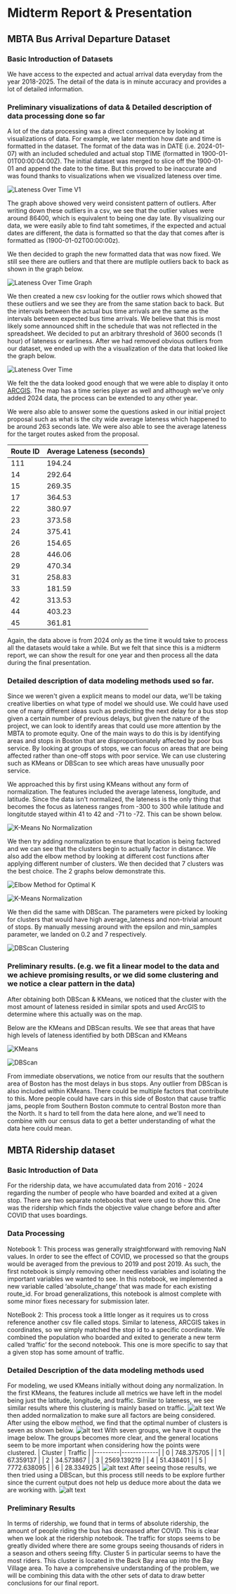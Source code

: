 # Midterm Report & Presentation

## MBTA Bus Arrival Departure Dataset

### Basic Introduction of Datasets

We have access to the expected and actual arrival data everyday from the year 2018-2025. The detail of the data is in minute accuracy and provides a lot of detailed information.

### Preliminary visualizations of data & Detailed description of data processing done so far

A lot of the data processing was a direct consequence by looking at visualizations of data. For example, we later mention how date and time is formatted in the dataset. The format of the data was in DATE (i.e. 2024-01-07) with an included scheduled and actual stop TIME (formatted in 1900-01-01T00:00:04:00Z). The initial dataset was merged to slice off the 1900-01-01 and append the date to the time. But this proved to be inaccurate and was found thanks to visualizations when we visualized lateness over time.

![Lateness Over Time V1](lateness_over_time_v1.png)

The graph above showed very weird consistent pattern of outliers. After writing down these outliers in a csv, we see that the outlier values were around 86400, which is equivalent to being one day late. By visualizing our data, we were easily able to find taht sometimes, if the expected and actual dates are different, the data is formatted so that the day that comes after is formatted as (1900-01-02T00:00:00z).

We then decided to graph the new formatted data that was now fixed. We still see there are outliers and that there are mutliple outliers back to back as shown in the graph below.

![Lateness Over Time Graph](lateness_over_time_v2.png)

We then created a new csv looking for the outlier rows which showed that these outliers and we see they are from the same station back to back. But the intervals between the actual bus time arrivals are the same as the intervals between expected bus time arrivals. We believe that this is most likely some announced shift in the schedule that was not reflected in the spreadsheet. We decided to put an arbitrary threshold of 3600 seconds (1 hour) of lateness or earliness. After we had removed obvious outliers from our dataset, we ended up with the a visualization of the data that looked like the graph below.

![Lateness Over Time](lateness_over_time_v3.png)

We felt the the data looked good enough that we were able to display it onto [ARCGIS](https://bucas.maps.arcgis.com/apps/mapviewer/index.html?webmap=9f60b58427e94c3991bba8cbce9f61ff). The map has a time series player as well and although we've only added 2024 data, the process can be extended to any other year.

We were also able to answer some the questions asked in our initial project proposal such as what is the city wide average lateness which happened to be around 263 seconds late. We were also able to see the average lateness for the target routes asked from the proposal.

| Route ID | Average Lateness (seconds) |
| -------- | -------------------------- |
| 111      | 194.24                     |
| 14       | 292.64                     |
| 15       | 269.35                     |
| 17       | 364.53                     |
| 22       | 380.97                     |
| 23       | 373.58                     |
| 24       | 375.41                     |
| 26       | 154.65                     |
| 28       | 446.06                     |
| 29       | 470.34                     |
| 31       | 258.83                     |
| 33       | 181.59                     |
| 42       | 313.53                     |
| 44       | 403.23                     |
| 45       | 361.81                     |

Again, the data above is from 2024 only as the time it would take to process all the datasets would take a while. But we felt that since this is a midterm report, we can show the result for one year and then process all the data during the final presentation.

### Detailed description of data modeling methods used so far.

Since we weren't given a explicit means to model our data, we'll be taking creative liberties on what type of model we should use. We could have used one of many different ideas such as prediciting the next delay for a bus stop given a certain number of previous delays, but given the nature of the project, we can look to identify areas that could use more attention by the MBTA to promote equity. One of the main ways to do this is by identifying areas and stops in Boston that are disproportionately affected by poor bus service. By looking at groups of stops, we can focus on areas that are being affected rather than one-off stops with poor service. We can use clustering such as KMeans or DBScan to see which areas have unusually poor service.

We approached this by first using KMeans without any form of normalization. The features included the average lateness, longitude, and latitude. Since the data isn't normalized, the lateness is the only thing that becomes the focus as lateness ranges from -300 to 300 while latitude and longitutde stayed within 41 to 42 and -71 to -72. This can be shown below.

![K-Means No Normalization](kmeans_no_normalization.png)

We then try adding normalization to ensure that location is being factored and we can see that the clusters begin to actually factor in distance. We also add the elbow method by looking at different cost functions after applying different number of clusters. We then decided that 7 clusters was the best choice. The 2 graphs below demonstrate this.

![Elbow Method for Optimal K](elbow_method.png)

![K-Means Normalization](kmeans_normalization.png)

We then did the same with DBScan. The parameters were picked by looking for clusters that would have high average_lateness and non-trivial amount of stops. By manually messing around with the epsilon and min_samples parameter, we landed on 0.2 and 7 respectively.

![DBScan Clustering](dbscan_clustering.png)

### Preliminary results. (e.g. we fit a linear model to the data and we achieve promising results, or we did some clustering and we notice a clear pattern in the data)

After obtaining both DBScan & KMeans, we noticed that the cluster with the most amount of lateness resided in similar spots and used ArcGIS to determine where this actually was on the map.

Below are the KMeans and DBScan results. We see that areas that have high levels of lateness identified by both DBScan and KMeans

![KMeans](KMeans.png)

![DBScan](DBScan.png)

From immediate observations, we notice from our results that the southern area of Boston has the most delays in bus stops. Any outlier from DBScan is also included within KMeans. There could be multiple factors that contribute to this. More people could have cars in this side of Boston that cause traffic jams, people from Southern Boston commute to central Boston more than the North. It s hard to tell from the data here alone, and we'll need to combine with our census data to get a better understanding of what the data here could mean.

## MBTA Ridership dataset

### Basic Introduction of Data 
For the ridership data, we have accumulated data from 2016 - 2024 regarding the number of people who have boarded and exited at a given stop. There are two separate notebooks that were used to show this. One was the ridership which finds the objective value change before and after COVID that uses boardings.

### Data Processing 

Notebook 1: 
This process was generally straightforward with removing NaN values. In order to see the effect of COVID, we processed so that the groups would be averaged from the previous to 2019 and post 2019. As such, the first notebook is simply removing other needless variables and isolating the important variables we wanted to see. In this notebook, we implemented a new variable called ‘absolute_change’ that was made for each existing route_id. For broad generalizations, this notebook is almost complete with some minor fixes necessary for submission later. 

NoteBook 2: 
This process took a little longer as it requires us to cross reference another csv file called stops. Similar to lateness, ARCGIS takes in coordinates, so we simply matched the stop id to a specific coordinate. We combined the population who boarded and exited to generate a new term called ‘traffic’ for the second notebook. This one is more specific to say that a given stop has some amount of traffic. 

### Detailed Description of the data modeling methods used 
For modeling, we used KMeans initially without doing any normalization. In the first KMeans, the features include all metrics we have left in the model being just the latitude, longitude, and traffic. Similar to lateness, we see similar results where this clustering is mainly based on traffic. 
![alt text](ridership_kmeans_1.png)
We then added normalization to make sure all factors are being considered. After using the elbow method, we find that the optimal number of clusters is seven as shown below.
![alt text](elbow_ridership.png)
With seven groups, we have it ouput the image below. The groups becomes more clear, and the general locations seem to be more important when considering how the points were clustered. 
| Cluster | Traffic      |
|---------|-------------|
| 0       | 748.375705  |
| 1       | 67.359137   |
| 2       | 34.573867   |
| 3       | 2569.139219 |
| 4       | 51.438401   |
| 5       | 7772.638095 |
| 6       | 28.334925   |
![alt text](normalized_kmean.png)
After seeing those results, we then tried using a DBScan, but this process still needs to be explore further since the current output does not help us deduce more about the data we are working with. 
![alt text](DBScan_ridership.png)
### Preliminary Results 

In terms of ridership, we found that in terms of absolute ridership, the amount of people riding the bus has decreased after COVID. This is clear when we look at the ridership notebook. The traffic for stops seems to be greatly divided where there are some groups seeing thousands of riders in a season and others seeing fifty. Cluster 5 in particular seems to have the most riders. This cluster is located in the Back Bay area up into the Bay Village area. To have a comprehensive understanding of the problem, we will be combining this data with the other sets of data to draw better conclusions for our final report.  